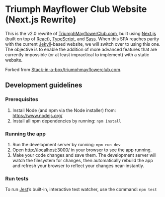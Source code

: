 # Triumph Mayflower Club Website (Next.js Rewrite)

This is the v2.0 rewrite of [TriumphMayflowerClub.com](https://www.triumphmayflowerclub.com/), built using [Next.js](https://www.nextjs.org/) (built on top of [React](https://www.reactjs.org/)), [TypeScript](https://www.typescriptlang.org/), and [Sass](https://www.sass-lang.com/). When this SPA reaches parity with the current [Jekyll](https://www.jekyllrb.com/)-based website, we will switch over to using this one. The objective is to enable the addition of more advanced features that are currently impossible (or at least impractical to implement) with a static website.

Forked from [Stack-in-a-box/triumphmayflowerclub.com](https://www.github.com/Stack-in-a-box/triumphmayflowerclub.com).

## Development guidelines

### Prerequisites

1. Install Node (and npm via the Node installer) from: https://www.nodejs.org/
2. Install all npm dependencies by running: `npm install`

### Running the app

1. Run the development server by running: `npm run dev`
2. Open [http://localhost:3000/](http://localhost:3000/) in your browser to see the app running.
3. Make your code changes and save them. The development server will watch the filesystem for changes, then automatically rebuild the app and refresh your browser to reflect your changes near-instantly.

### Run tests

To run [Jest](https://www.jestjs.io/)’s built-in, interactive test watcher, use the command: `npm test`
